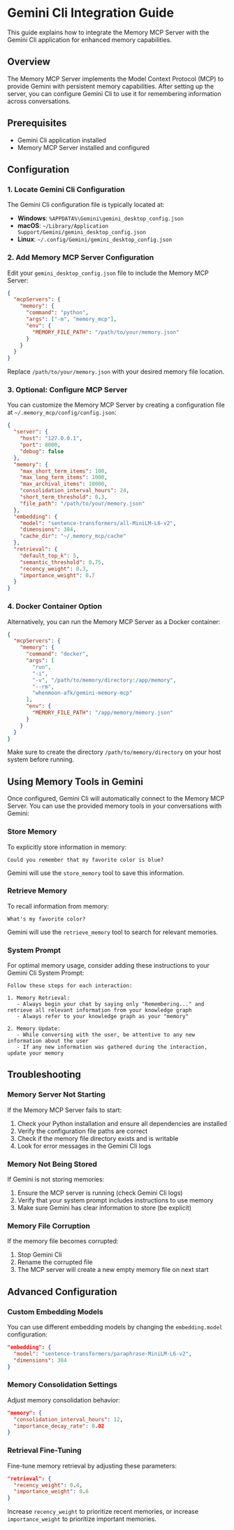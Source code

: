 # Gemini Cli Integration Guide

This guide explains how to integrate the Memory MCP Server with the Gemini Cli application for enhanced memory capabilities.

## Overview

The Memory MCP Server implements the Model Context Protocol (MCP) to provide Gemini with persistent memory capabilities. After setting up the server, you can configure Gemini Cli to use it for remembering information across conversations.

## Prerequisites

- Gemini Cli application installed
- Memory MCP Server installed and configured

## Configuration

### 1. Locate Gemini Cli Configuration

The Gemini Cli configuration file is typically located at:

- **Windows**: `%APPDATA%\Gemini\gemini_desktop_config.json`
- **macOS**: `~/Library/Application Support/Gemini/gemini_desktop_config.json`
- **Linux**: `~/.config/Gemini/gemini_desktop_config.json`

### 2. Add Memory MCP Server Configuration

Edit your `gemini_desktop_config.json` file to include the Memory MCP Server:

```json
{
  "mcpServers": {
    "memory": {
      "command": "python",
      "args": ["-m", "memory_mcp"],
      "env": {
        "MEMORY_FILE_PATH": "/path/to/your/memory.json"
      }
    }
  }
}
```

Replace `/path/to/your/memory.json` with your desired memory file location.

### 3. Optional: Configure MCP Server

You can customize the Memory MCP Server by creating a configuration file at `~/.memory_mcp/config/config.json`:

```json
{
  "server": {
    "host": "127.0.0.1",
    "port": 8000,
    "debug": false
  },
  "memory": {
    "max_short_term_items": 100,
    "max_long_term_items": 1000,
    "max_archival_items": 10000,
    "consolidation_interval_hours": 24,
    "short_term_threshold": 0.3,
    "file_path": "/path/to/your/memory.json"
  },
  "embedding": {
    "model": "sentence-transformers/all-MiniLM-L6-v2",
    "dimensions": 384,
    "cache_dir": "~/.memory_mcp/cache"
  },
  "retrieval": {
    "default_top_k": 5,
    "semantic_threshold": 0.75,
    "recency_weight": 0.3,
    "importance_weight": 0.7
  }
}
```

### 4. Docker Container Option

Alternatively, you can run the Memory MCP Server as a Docker container:

```json
{
  "mcpServers": {
    "memory": {
      "command": "docker",
      "args": [
        "run",
        "-i",
        "-v", "/path/to/memory/directory:/app/memory",
        "--rm",
        "whenmoon-afk/gemini-memory-mcp"
      ],
      "env": {
        "MEMORY_FILE_PATH": "/app/memory/memory.json"
      }
    }
  }
}
```

Make sure to create the directory `/path/to/memory/directory` on your host system before running.

## Using Memory Tools in Gemini

Once configured, Gemini Cli will automatically connect to the Memory MCP Server. You can use the provided memory tools in your conversations with Gemini:

### Store Memory

To explicitly store information in memory:

```
Could you remember that my favorite color is blue?
```

Gemini will use the `store_memory` tool to save this information.

### Retrieve Memory

To recall information from memory:

```
What's my favorite color?
```

Gemini will use the `retrieve_memory` tool to search for relevant memories.

### System Prompt

For optimal memory usage, consider adding these instructions to your Gemini Cli System Prompt:

```
Follow these steps for each interaction:

1. Memory Retrieval:
   - Always begin your chat by saying only "Remembering..." and retrieve all relevant information from your knowledge graph
   - Always refer to your knowledge graph as your "memory"

2. Memory Update:
   - While conversing with the user, be attentive to any new information about the user
   - If any new information was gathered during the interaction, update your memory
```

## Troubleshooting

### Memory Server Not Starting

If the Memory MCP Server fails to start:

1. Check your Python installation and ensure all dependencies are installed
2. Verify the configuration file paths are correct
3. Check if the memory file directory exists and is writable
4. Look for error messages in the Gemini Cli logs

### Memory Not Being Stored

If Gemini is not storing memories:

1. Ensure the MCP server is running (check Gemini Cli logs)
2. Verify that your system prompt includes instructions to use memory
3. Make sure Gemini has clear information to store (be explicit)

### Memory File Corruption

If the memory file becomes corrupted:

1. Stop Gemini Cli
2. Rename the corrupted file
3. The MCP server will create a new empty memory file on next start

## Advanced Configuration

### Custom Embedding Models

You can use different embedding models by changing the `embedding.model` configuration:

```json
"embedding": {
  "model": "sentence-transformers/paraphrase-MiniLM-L6-v2",
  "dimensions": 384
}
```

### Memory Consolidation Settings

Adjust memory consolidation behavior:

```json
"memory": {
  "consolidation_interval_hours": 12,
  "importance_decay_rate": 0.02
}
```

### Retrieval Fine-Tuning

Fine-tune memory retrieval by adjusting these parameters:

```json
"retrieval": {
  "recency_weight": 0.4,
  "importance_weight": 0.6
}
```

Increase `recency_weight` to prioritize recent memories, or increase `importance_weight` to prioritize important memories.
